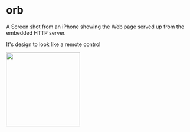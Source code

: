 # orb

A Screen shot from an iPhone showing the Web page served up from the embedded HTTP server.

It's design to look like a remote control 

<img src="https://user-images.githubusercontent.com/2019989/41035960-b4d279c0-69d1-11e8-82b0-8630fc84b622.jpg" width=200>
